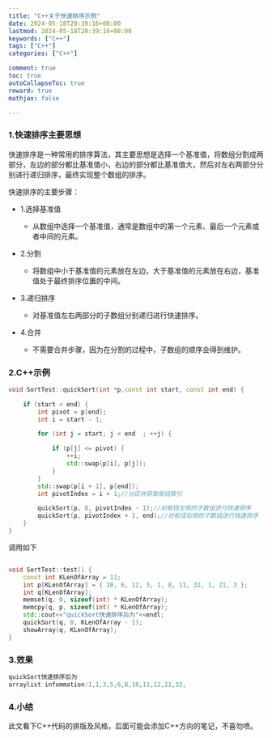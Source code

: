 ```yaml
---
title: "C++关于快速排序示例"
date: 2024-05-18T20:39:16+08:00
lastmod: 2024-05-18T20:39:16+08:00
keywords: ["C++"]
tags: ["C++"]
categories: ["C++"]

comment: true
toc: true
autoCollapseToc: true
reward: true
mathjax: false

---
```


<!--more-->

### 1.快速排序主要思想

快速排序是一种常用的排序算法，其主要思想是选择一个基准值，将数组分割成两部分，左边的部分都比基准值小，右边的部分都比基准值大，然后对左右两部分分别进行递归排序，最终实现整个数组的排序。

快速排序的主要步骤：

* 1.选择基准值
  * 从数组中选择一个基准值，通常是数组中的第一个元素、最后一个元素或者中间的元素。

* 2.分割
  * 将数组中小于基准值的元素放在左边，大于基准值的元素放在右边，基准值处于最终排序位置的中间。

* 3.递归排序
  * 对基准值左右两部分的子数组分别递归进行快速排序。

* 4.合并
  * 不需要合并步骤，因为在分割的过程中，子数组的顺序会得到维护。
  
### 2.C++示例

```C++
void SortTest::quickSort(int *p,const int start, const int end) {

    if (start < end) {
        int pivot = p[end];
        int i = start - 1;

        for (int j = start; j < end  ; ++j) {

            if (p[j] <= pivot) {
                ++i;
                std::swap(p[i], p[j]);
            }
        }
        std::swap(p[i + 1], p[end]);
        int pivotIndex = i + 1;//分区并获取枢纽索引

        quickSort(p, 0, pivotIndex - 1);//对枢纽左侧的子数组进行快速排序
        quickSort(p, pivotIndex + 1, end);//对枢纽右侧的子数组进行快速排序
    }
}
```

调用如下

```C++

void SortTest::test() {
    const int KLenOfArray = 11;
    int p[KLenOfArray] = { 10, 6, 12, 5, 1, 8, 11, 32, 1, 21, 3 };
    int q[KLenOfArray];
    memset(q, 0, sizeof(int) * KLenOfArray);
    memcpy(q, p, sizeof(int) * KLenOfArray);
    std::cout<<"quickSort快速排序后为"<<endl;
    quickSort(q, 0, KLenOfArray - 1);
    showArray(q, KLenOfArray);
}

```

### 3.效果

```C++
quickSort快速排序后为
arraylist infommation:1,1,3,5,6,8,10,11,12,21,32,
```

### 4.小结

此文看下C++代码的排版及风格，后面可能会添加C++方向的笔记，不喜勿喷。